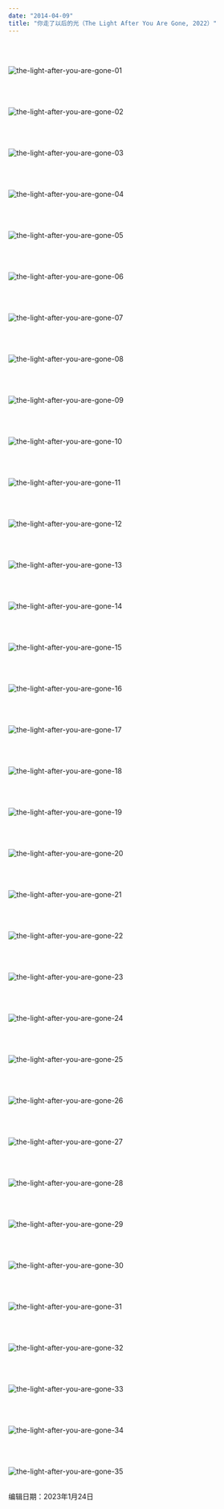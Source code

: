 ```yaml
---
date: "2014-04-09"
title: "你走了以后的光（The Light After You Are Gone, 2022）"
---
```

<br><br>

![the-light-after-you-are-gone-01](/img/portfolio/the-light-after-you-are-gone/the-light-after-you-are-gone-01.jpg)<br><br><br><br>

![the-light-after-you-are-gone-02](/img/portfolio/the-light-after-you-are-gone/the-light-after-you-are-gone-02.jpg)<br><br><br><br>

![the-light-after-you-are-gone-03](/img/portfolio/the-light-after-you-are-gone/the-light-after-you-are-gone-03.jpg)<br><br><br><br>

![the-light-after-you-are-gone-04](/img/portfolio/the-light-after-you-are-gone/the-light-after-you-are-gone-04.jpg)<br><br><br><br>

![the-light-after-you-are-gone-05](/img/portfolio/the-light-after-you-are-gone/the-light-after-you-are-gone-05.jpg)<br><br><br><br>

![the-light-after-you-are-gone-06](/img/portfolio/the-light-after-you-are-gone/the-light-after-you-are-gone-06.jpg)<br><br><br><br>

![the-light-after-you-are-gone-07](/img/portfolio/the-light-after-you-are-gone/the-light-after-you-are-gone-07.jpg)<br><br><br><br>

![the-light-after-you-are-gone-08](/img/portfolio/the-light-after-you-are-gone/the-light-after-you-are-gone-08.jpg)<br><br><br><br>

![the-light-after-you-are-gone-09](/img/portfolio/the-light-after-you-are-gone/the-light-after-you-are-gone-09.jpg)<br><br><br><br>

![the-light-after-you-are-gone-10](/img/portfolio/the-light-after-you-are-gone/the-light-after-you-are-gone-10.jpg)<br><br><br><br>

![the-light-after-you-are-gone-11](/img/portfolio/the-light-after-you-are-gone/the-light-after-you-are-gone-11.jpg)<br><br><br><br>

![the-light-after-you-are-gone-12](/img/portfolio/the-light-after-you-are-gone/the-light-after-you-are-gone-12.jpg)<br><br><br><br>

![the-light-after-you-are-gone-13](/img/portfolio/the-light-after-you-are-gone/the-light-after-you-are-gone-13.jpg)<br><br><br><br>

![the-light-after-you-are-gone-14](/img/portfolio/the-light-after-you-are-gone/the-light-after-you-are-gone-14.jpg)<br><br><br><br>

![the-light-after-you-are-gone-15](/img/portfolio/the-light-after-you-are-gone/the-light-after-you-are-gone-15.jpg)<br><br><br><br>

![the-light-after-you-are-gone-16](/img/portfolio/the-light-after-you-are-gone/the-light-after-you-are-gone-16.jpg)<br><br><br><br>

![the-light-after-you-are-gone-17](/img/portfolio/the-light-after-you-are-gone/the-light-after-you-are-gone-17.jpg)<br><br><br><br>

![the-light-after-you-are-gone-18](/img/portfolio/the-light-after-you-are-gone/the-light-after-you-are-gone-18.jpg)<br><br><br><br>

![the-light-after-you-are-gone-19](/img/portfolio/the-light-after-you-are-gone/the-light-after-you-are-gone-19.jpg)<br><br><br><br>

![the-light-after-you-are-gone-20](/img/portfolio/the-light-after-you-are-gone/the-light-after-you-are-gone-20.jpg)<br><br><br><br>

![the-light-after-you-are-gone-21](/img/portfolio/the-light-after-you-are-gone/the-light-after-you-are-gone-21.jpg)<br><br><br><br>

![the-light-after-you-are-gone-22](/img/portfolio/the-light-after-you-are-gone/the-light-after-you-are-gone-22.jpg)<br><br><br><br>

![the-light-after-you-are-gone-23](/img/portfolio/the-light-after-you-are-gone/the-light-after-you-are-gone-23.jpg)<br><br><br><br>

![the-light-after-you-are-gone-24](/img/portfolio/the-light-after-you-are-gone/the-light-after-you-are-gone-24.jpg)<br><br><br><br>

![the-light-after-you-are-gone-25](/img/portfolio/the-light-after-you-are-gone/the-light-after-you-are-gone-25.jpg)<br><br><br><br>

![the-light-after-you-are-gone-26](/img/portfolio/the-light-after-you-are-gone/the-light-after-you-are-gone-26.jpg)<br><br><br><br>

![the-light-after-you-are-gone-27](/img/portfolio/the-light-after-you-are-gone/the-light-after-you-are-gone-27.jpg)<br><br><br><br>

![the-light-after-you-are-gone-28](/img/portfolio/the-light-after-you-are-gone/the-light-after-you-are-gone-28.jpg)<br><br><br><br>

![the-light-after-you-are-gone-29](/img/portfolio/the-light-after-you-are-gone/the-light-after-you-are-gone-29.jpg)<br><br><br><br>

![the-light-after-you-are-gone-30](/img/portfolio/the-light-after-you-are-gone/the-light-after-you-are-gone-30.jpg)<br><br><br><br>

![the-light-after-you-are-gone-31](/img/portfolio/the-light-after-you-are-gone/the-light-after-you-are-gone-31.jpg)<br><br><br><br>

![the-light-after-you-are-gone-32](/img/portfolio/the-light-after-you-are-gone/the-light-after-you-are-gone-32.jpg)<br><br><br><br>

![the-light-after-you-are-gone-33](/img/portfolio/the-light-after-you-are-gone/the-light-after-you-are-gone-33.jpg)<br><br><br><br>

![the-light-after-you-are-gone-34](/img/portfolio/the-light-after-you-are-gone/the-light-after-you-are-gone-34.jpg)<br><br><br><br>

![the-light-after-you-are-gone-35](/img/portfolio/the-light-after-you-are-gone/the-light-after-you-are-gone-35.jpg)<br><br>

编辑日期：2023年1月24日